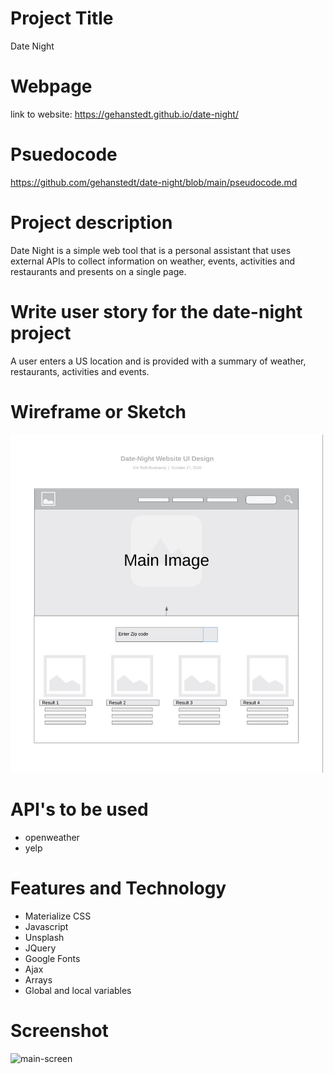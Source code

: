 
# Project Title 
Date Night

# Webpage
link to website: https://gehanstedt.github.io/date-night/

# Psuedocode
https://github.com/gehanstedt/date-night/blob/main/pseudocode.md

# Project description
Date Night is a simple web tool that is a personal assistant that uses external APIs to collect information on weather, events, activities and restaurants and presents on a single page.

# Write user story for the date-night project
A user enters a US location and is provided with a summary of weather, restaurants, activities and events.  

# Wireframe or Sketch
<img src="https://github.com/gehanstedt/date-night/blob/main/datenight-wireframe.jpg" width="500" title="Project">

# API's to be used
* openweather
* yelp

# Features and Technology
* Materialize CSS
* Javascript
* Unsplash
* JQuery
* Google Fonts
* Ajax
* Arrays
* Global and local variables

# Screenshot
![main-screen](https://github.com/gehanstedt/date-night/tree/main/img/main-screenshot.jpg)

